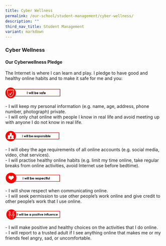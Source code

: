 ```yaml
---
title: Cyber Wellness
permalink: /our-school/student-management/cyber-wellness/
description: ""
third_nav_title: Student Management
variant: markdown
---
```

### **Cyber Wellness**
#### **Our Cyberwellness Pledge**
The Internet is where I can learn and play. I pledge to have good and healthy online habits and to make it safe for me and you:

<img src="/images/cybersafety1.jpg" style="width:35%;margin-right:15px;" align="left">
<br clear="left">

\- I will keep my personal information (e.g. name, age, address, phone number, photograph) private.<br>
\-  I will only chat online with people I know in real life and avoid meeting up with anyone I do not know in real life.

<img src="/images/cybersafety2.jpg" style="width:35%;margin-right:15px;" align="left">
<br clear="left">

\- I will obey the age requirements of all online accounts (e.g. social media, video, chat services).<br>
\- I will practise healthy online habits (e.g. limit my time online, take regular breaks from online activities, avoid Internet use before bedtime).

<img src="/images/cybersafety3.jpg" style="width:35%;margin-right:15px;" align="left">
<br clear="left">

\- I will show respect when communicating online.<br>
\- I will seek permission to use other people’s work online and give credit to other people’s work that I use online.

<img src="/images/cybersafety4.jpg" style="width:35%;margin-right:15px;" align="left">
<br clear="left">

\- I will make positive and healthy choices on the activities that I do online.<br>
\- I will report to a trusted adult if I see anything online that makes me or my friends feel angry, sad, or uncomfortable.
